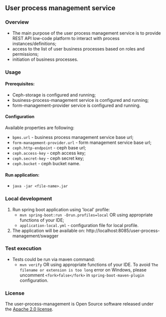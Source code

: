 ## User process management service

### Overview

* The main purpose of the user process management service is to provide REST API low-code platform
  to interact with process instances/definitions;
* access to the list of user business processes based on roles and permissions;
* initiation of business processes.

### Usage

#### Prerequisites:

* Ceph-storage is configured and running;
* business-process-management service is configured and running;
* form-management-provider service is configured and running.

#### Configuration

Available properties are following:

* `bpms.url` - business process management service base url;
* `form-management-provider.url` - form management service base url;
* `ceph.http-endpoint` - ceph base url;
* `ceph.access-key` - ceph access key;
* `ceph.secret-key` - ceph secret key;
* `ceph.bucket` - ceph bucket name.

#### Run application:

* `java -jar <file-name>.jar`

### Local development

1. Run spring boot application using 'local' profile:
    * `mvn spring-boot:run -Drun.profiles=local` OR using appropriate functions of your IDE;
    * `application-local.yml` - configuration file for local profile.
2. The application will be available on: http://localhost:8085/user-process-management/swagger

### Test execution

* Tests could be run via maven command:
    * `mvn verify` OR using appropriate functions of your IDE. To avoid `The filename or extension is too long` error on Windows, please uncomment `<fork>false</fork>` in `spring-boot-maven-plugin` configuration.
    
### License

The user-process-management is Open Source software released under
the [Apache 2.0 license](https://www.apache.org/licenses/LICENSE-2.0).